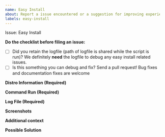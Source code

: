 ```yaml
---
name: Easy Install
about: Report a issue encountered or a suggestion for improving experience while using easy install to setup a "Nxcli + Nxenv + ERPNext" environment
labels: easy-install
---
```


Issue: Easy Install

**Do the checklist before filing an issue:**

- [ ] Did you retain the logfile (path of logfile is shared while the script is run)? We definitely **need** the logfile to debug any easy install related issues.
- [ ] Is this something you can debug and fix? Send a pull request! Bug fixes and documentation fixes are welcome

**Distro Information (Required)**

<!--
Paste the contents of
1. uname -a
2. cat /etc/*-release
-->

**Command Run (Required)**

<!--
Knowing what was the exact command run ie which flags were used will help us narrow down the exact cause for the failure and put in a fix soon
-->

**Log File (Required)**

<!--
Upload the logfile and share the link for the same or just paste it directly (hopefully the last 50 lines should do)
-->

**Screenshots**

<!--
Optional: Screenshot of the runtime of the script
-->

**Additional context**

<!--
We need all the information we can get our hands on
-->

**Possible Solution**

<!--
Any idea what might be causing the issue. Or if you have a proposed solution to the problem?
-->

